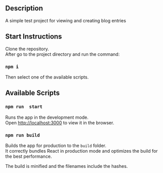 

## Description

A simple test project for viewing and creating blog entries

## Start Instructions
Сlone the repository. <br/>
After go to the project directory and run the command:<br/>
### `npm i` 
Then select one of the available scripts.

## Available Scripts

### `npm run  start` 

Runs the app in the development mode.<br />
Open [http://localhost:3000](http://localhost:3000) to view it in the browser.

### `npm run build`

Builds the app for production to the `build` folder.<br />
It correctly bundles React in production mode and optimizes the build for the best performance.

The build is minified and the filenames include the hashes.<br /> 






